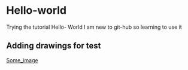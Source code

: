 # Hello-world
Trying the tutorial Hello- World
I am new to git-hub so learning to use it

## Adding drawings for test

[Some_image](https://github.com/MD1614-TUD/Hello-world/blob/test_branch/test_drawings/Podwhale_setup_spirent.png?raw=true)
